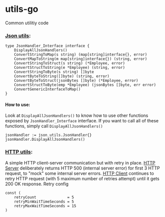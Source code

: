 # utils-go
Common utilitiy code

### [Json utils](https://github.com/azam-akram/utils-go/tree/main/json_utils):
```
type JsonHandler_Interface interface {
	DisplayAllJsonHandlers()
	ConvertStringToMap(s string) (map[string]interface{}, error)
	ConvertMapToString(m map[string]interface{}) (string, error)
	ConvertStringToStruct(s string) (*Employee, error)
	ConvertStructToString(e *Employee) (string, error)
	ConvertStringToByte(s string) []byte
	ConvertByteToString([]byte) (string, error)
	ConvertByteToStruct(jsonBytes []byte) (*Employee, error)
	ConvertStructToByte(emp *Employee) (jsonBytes []byte, err error)
	ConvertGenericInterfaceToMap()
}
```
#### How to use:
Look at `DisplayAllJsonHandlers()` to know how to use other functions exposed by `JsonHandler_Interface` interface. If you want to call all of these functions, simply call `DisplayAllJsonHandlers()`
```
jsonHandler := json_utils.JsonHandler{}
jsonHandler.DisplayAllJsonHandlers()
```

### [HTTP utils](https://github.com/azam-akram/utils-go/tree/main/http_utils):
A simple HTTP client-server communication but with retry in place. 
[HTTP Server](https://github.com/azam-akram/utils-go/tree/main/http_utils/server) deliberately returns HTTP 500 (internal server error) for first 3 HTTP request, to "mock" some internal server errors. 
[HTTP Client](https://github.com/azam-akram/utils-go/tree/main/http_utils/client) continues to retry HTTP request (with 5 maximum number of retries attempt) until it gets 200 OK response.
Retry config
```
const (
	retryCount              = 5
	retryMinWaitTimeSeconds = 5
	retryMaxWaitTimeSeconds = 15
)
```
